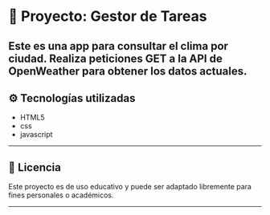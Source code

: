 # 📝 Proyecto: Gestor de Tareas

Este es una app para consultar el clima por ciudad. Realiza peticiones GET a la API de OpenWeather para obtener los datos actuales.
---

## ⚙️ Tecnologías utilizadas

- HTML5
- css
- javascript

---

## 🧾 Licencia

Este proyecto es de uso educativo y puede ser adaptado libremente para fines personales o académicos.

---